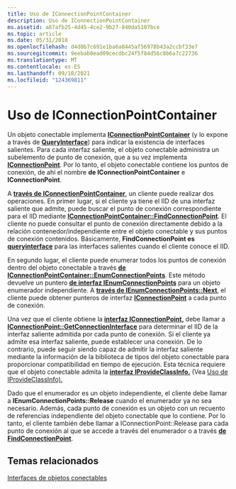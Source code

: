 ```yaml
---
title: Uso de IConnectionPointContainer
description: Uso de IConnectionPointContainer
ms.assetid: a87afb25-4d45-4ce2-9b27-840da5107bce
ms.topic: article
ms.date: 05/31/2018
ms.openlocfilehash: d4d0b7c691e1ba6a8445af56978b43a2ccbf33e7
ms.sourcegitcommit: 9eebab0ead09cecdbc24f5f84d56c8b6a7c22736
ms.translationtype: MT
ms.contentlocale: es-ES
ms.lasthandoff: 09/10/2021
ms.locfileid: "124369811"
---
```

# <a name="using-iconnectionpointcontainer"></a>Uso de IConnectionPointContainer

Un objeto conectable implementa [**IConnectionPointContainer**](/windows/desktop/api/OCIdl/nn-ocidl-iconnectionpointcontainer) (y lo expone a través de [**QueryInterface**](/windows/desktop/api/Unknwn/nf-unknwn-iunknown-queryinterface(q))) para indicar la existencia de interfaces salientes. Para cada interfaz saliente, el objeto conectable administra un subelemento de punto de conexión, que a su vez implementa [**IConnectionPoint**](/windows/desktop/api/OCIdl/nn-ocidl-iconnectionpoint). Por lo tanto, el objeto conectable contiene los puntos de conexión, de ahí el nombre **de IConnectionPointContainer** e **IConnectionPoint**.

A [**través de IConnectionPointContainer**](/windows/desktop/api/OCIdl/nn-ocidl-iconnectionpointcontainer), un cliente puede realizar dos operaciones. En primer lugar, si el cliente ya tiene el IID de una interfaz saliente que admite, puede buscar el punto de conexión correspondiente para el IID mediante [**IConnectionPointContainer::FindConnectionPoint**](/windows/desktop/api/OCIdl/nf-ocidl-iconnectionpointcontainer-findconnectionpoint). El cliente no puede consultar el punto de conexión directamente debido a la relación contenedor/independiente entre el objeto conectable y sus puntos de conexión contenidos. Básicamente, **FindConnectionPoint es** [**queryinterface**](/windows/desktop/api/Unknwn/nf-unknwn-iunknown-queryinterface(q)) para las interfaces salientes cuando el cliente conoce el IID.

En segundo lugar, el cliente puede enumerar todos los puntos de conexión dentro del objeto conectable a través [**de IConnectionPointContainer::EnumConnectionPoints**](/windows/desktop/api/OCIdl/nf-ocidl-iconnectionpointcontainer-enumconnectionpoints). Este método devuelve un puntero [**de interfaz IEnumConnectionPoints**](/windows/desktop/api/ocidl/nn-ocidl-ienumconnectionpoints) para un objeto enumerador independiente. A [**través de IEnumConnectionPoints::Next**](/windows/desktop/api/ocidl/nf-ocidl-ienumconnectionpoints-next), el cliente puede obtener punteros de interfaz [**IConnectionPoint**](/windows/desktop/api/OCIdl/nn-ocidl-iconnectionpoint) a cada punto de conexión.

Una vez que el cliente obtiene la [**interfaz IConnectionPoint,**](/windows/desktop/api/OCIdl/nn-ocidl-iconnectionpoint) debe llamar a [**IConnectionPoint::GetConnectionInterface**](/windows/desktop/api/OCIdl/nf-ocidl-iconnectionpoint-getconnectioninterface) para determinar el IID de la interfaz saliente admitida por cada punto de conexión. Si el cliente ya admite esa interfaz saliente, puede establecer una conexión. De lo contrario, puede seguir siendo capaz de admitir la interfaz saliente mediante la información de la biblioteca de tipos del objeto conectable para proporcionar compatibilidad en tiempo de ejecución. Esta técnica requiere que el objeto conectable admita la [**interfaz IProvideClassInfo.**](/windows/desktop/api/OCIdl/nn-ocidl-iprovideclassinfo) (Vea [Uso de IProvideClassInfo).](using-iprovideclassinfo.md)

Dado que el enumerador es un objeto independiente, el cliente debe llamar a **IEnumConnectionPoints::Release** cuando el enumerador ya no sea necesario. Además, cada punto de conexión es un objeto con un recuento de referencias independiente del objeto conectable que lo contiene. Por lo tanto, el cliente también debe llamar a IConnectionPoint::Release para cada punto de conexión al que se accede a través del enumerador o a través [**de FindConnectionPoint**](/windows/desktop/api/OCIdl/nf-ocidl-iconnectionpointcontainer-findconnectionpoint).

## <a name="related-topics"></a>Temas relacionados

<dl> <dt>

[Interfaces de objetos conectables](connectable-object-interfaces.md)
</dt> </dl>

 

 




